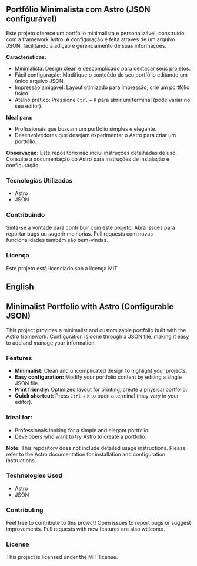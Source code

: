 ## Portfólio Minimalista com Astro (JSON configurável)

Este projeto oferece um portfólio minimalista e personalizável, construído com a
framework Astro. A configuração é feita através de um arquivo JSON, facilitando
a adição e gerenciamento de suas informações.

**Características:**

- Minimalista: Design clean e descomplicado para destacar seus projetos.
- Fácil configuração: Modifique o conteúdo do seu portfólio editando um único
  arquivo JSON.
- Impressão amigável: Layout otimizado para impressão, crie um portfólio físico.
- Atalho prático: Pressione `Ctrl` + `K` para abrir um terminal (pode variar no
  seu editor).

**Ideal para:**

- Profissionais que buscam um portfólio simples e elegante.
- Desenvolvedores que desejam experimentar o Astro para criar um portfólio.

**Observação:** Este repositório não inclui instruções detalhadas de uso.
Consulte a documentação do Astro para instruções de instalação e configuração.

### Tecnologias Utilizadas

- Astro
- JSON

### Contribuindo

Sinta-se à vontade para contribuir com este projeto! Abra issues para reportar
bugs ou sugerir melhorias. Pull requests com novas funcionalidades também são
bem-vindas.

### Licença

Este projeto está licenciado sob a licença MIT.

## English

## Minimalist Portfolio with Astro (Configurable JSON)

This project provides a minimalist and customizable portfolio built with the
Astro framework. Configuration is done through a JSON file, making it easy to
add and manage your information.

### Features

- **Minimalist:** Clean and uncomplicated design to highlight your projects.
- **Easy configuration:** Modify your portfolio content by editing a single JSON
  file.
- **Print friendly:** Optimized layout for printing, create a physical
  portfolio.
- **Quick shortcut:** Press `Ctrl` + `K` to open a terminal (may vary in your
  editor).

### Ideal for:

- Professionals looking for a simple and elegant portfolio.
- Developers who want to try Astro to create a portfolio.

**Note:** This repository does not include detailed usage instructions. Please
refer to the Astro documentation for installation and configuration
instructions.

### Technologies Used

- Astro
- JSON

### Contributing

Feel free to contribute to this project! Open issues to report bugs or suggest
improvements. Pull requests with new features are also welcome.

### License

This project is licensed under the MIT license.
